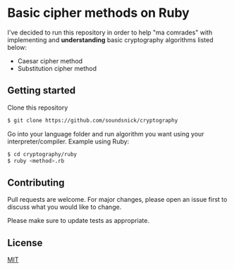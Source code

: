 # Basic cipher methods on Ruby

I've decided to run this repository in order to help "ma comrades" with implementing and **understanding** basic cryptography algorithms listed below:
- Caesar cipher method
- Substitution cipher method

## Getting started

Clone this repository
```bash
$ git clone https://github.com/soundsnick/cryptography
```
Go into your language folder and run algorithm you want using your interpreter/compiler.
Example using Ruby:
```bash
$ cd cryptography/ruby
$ ruby <method>.rb
```

## Contributing
Pull requests are welcome. For major changes, please open an issue first to discuss what you would like to change.

Please make sure to update tests as appropriate.

## License
[MIT](https://choosealicense.com/licenses/mit/)
